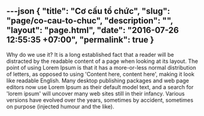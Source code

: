 ---json
{
    "title": "Cơ cấu tổ chức",
    "slug": "page/co-cau-to-chuc",
    "description": "",
    "layout": "page.html",
    "date": "2016-07-26 12:55:35 +07:00",
    "permalink": true
}
---
Why do we use it?
It is a long established fact that a reader will be distracted by the readable content of a page when looking at its layout. The point of using Lorem Ipsum is that it has a more-or-less normal distribution of letters, as opposed to using 'Content here, content here', making it look like readable English. Many desktop publishing packages and web page editors now use Lorem Ipsum as their default model text, and a search for 'lorem ipsum' will uncover many web sites still in their infancy. Various versions have evolved over the years, sometimes by accident, sometimes on purpose (injected humour and the like).